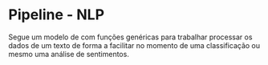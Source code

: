 # Pipeline - NLP

Segue um modelo de com funções genéricas para trabalhar processar os dados de um texto de forma a facilitar no momento de uma classificação ou mesmo uma análise de sentimentos.
